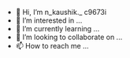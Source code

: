 - 👋 Hi, I’m n_kaushik._
c9673i
- 👀 I’m interested in ...
- 🌱 I’m currently learning ...
- 💞️ I’m looking to collaborate on ...
- 📫 How to reach me ...

<!---
@n_kaushik._ is a ✨ special ✨ repository because its `README.md` (this file) appears on your GitHub profile.
You can click the Preview link to take a look at your changes.
--->
